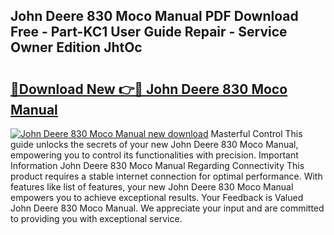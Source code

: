 ## John Deere 830 Moco Manual PDF Download Free - Part-KC1 User Guide Repair - Service Owner Edition JhtOc

# <h2><a href="http://bc93320.oget.top/?id=John+Deere+830+Moco+Manual">🔗Download New 👉🔴 John Deere 830 Moco Manual</a></h2>

[![John Deere 830 Moco Manual new download](https://i.imgur.com/5g1atiW.png)](http://bc93320.oget.top/?id=John+Deere+830+Moco+Manual)
Masterful Control This guide unlocks the secrets of your new John Deere 830 Moco Manual, empowering you to control its functionalities with precision. Important Information John Deere 830 Moco Manual Regarding Connectivity This product requires a stable internet connection for optimal performance. With features like list of features, your new John Deere 830 Moco Manual empowers you to achieve exceptional results. Your Feedback is Valued John Deere 830 Moco Manual. We appreciate your input and are committed to providing you with exceptional service.
